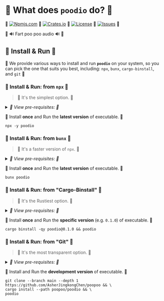 # 💩 What does **`poodio`** do? 💩

💩
[![Npmjs.com](https://img.shields.io/npm/v/poodio?style=for-the-badge&label=NPMJS&logo=npm&logoColor=%23c33&labelColor=%23333&color=%23c33)](https://www.npmjs.com/package/poodio)
💩
[![Crates.io](https://img.shields.io/crates/v/poodio?style=for-the-badge&label=CRATES&logo=docs.rs&logoColor=%23fc3&labelColor=%23333&color=%23fc3)](https://docs.rs/poodio)
💩
[![License](https://img.shields.io/crates/l/poodio?style=for-the-badge&label=LICENSE&logo=opensourceinitiative&logoColor=%23fff&labelColor=%23333&color=%234a3)](https://docs.rs/crate/poodio/latest/source/LICENSE.txt)
💩
[![Issues](https://img.shields.io/github/issues/AsherJingkongChen/poopoo?style=for-the-badge&label=ISSUES&logo=github&logoColor=%23fff&labelColor=%23333&color=%23eee)](https://github.com/AsherJingkongChen/poopoo/issues)
💩

💩 🔊 Fart poo poo audio 🔊 💩

## 💩 Install & Run 💩

💩 We provide various ways to install and run **`poodio`** on your system, so you can pick the one that suits you best, including: `npx`, `bunx`, `cargo-binstall`, and `git` 💩

### 💩 Install & Run: from `npx` 💩

> 💩 It's the simplest option. 💩

<details><summary><i>💩 View pre-requisites: 💩</i></summary>

- 💩 [`node.js` + `npm`](https://nodejs.org/en/download/)

</details>

💩 Install **once** and Run the **latest version** of executable. 💩

```shell
npx -y poodio
```

### 💩 Install & Run: from `bunx` 💩

> 💩 It's a faster version of `npx`. 💩

<details><summary><i>💩 View pre-requisites: 💩</i></summary>

- 💩 [`bun`](https://bun.sh/)

</details>

💩 Install **once** and Run the **latest version** of executable. 💩

```shell
bunx poodio
```

### 💩 Install & Run: from "Cargo-Binstall" 💩

> 💩 It's the Rustiest option. 💩

<details><summary><i>💩 View pre-requisites: 💩</i></summary>

- 💩 [`rustup` + `cargo`](https://doc.rust-lang.org/cargo/getting-started/installation.html)
- 💩 [`cargo-binstall`](https://github.com/cargo-bins/cargo-binstall?tab=readme-ov-file#installation)

</details>

💩 Install **once** and Run the **specific version** (e.g. `0.1.0`) of executable. 💩

```shell
cargo binstall -qy poodio@0.1.0 && poodio
```

### 💩 Install & Run: from "Git" 💩

> 💩 It's the most transparent option. 💩

<details><summary><i>💩 View pre-requisites: 💩</i></summary>

- 💩 [`git`](https://git-scm.com/downloads)
- 💩 [`rustup` + `cargo`](https://doc.rust-lang.org/cargo/getting-started/installation.html)

</details>

💩 Install and Run the **development version** of executable. 💩

```shell
git clone --branch main --depth 1 https://github.com/AsherJingkongChen/poopoo && \
cargo install --path poopoo/poodio && \
poodio
```

